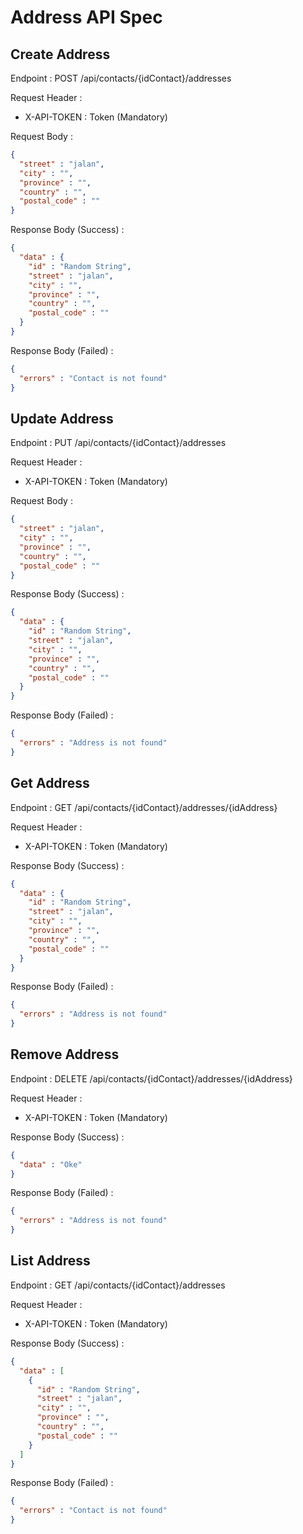 # Address API Spec

## Create Address

Endpoint : POST /api/contacts/{idContact}/addresses

Request Header :
- X-API-TOKEN : Token (Mandatory)

Request Body :

```json
{
  "street" : "jalan",
  "city" : "",
  "province" : "",
  "country" : "",
  "postal_code" : ""
}
```

Response Body (Success) :

```json
{
  "data" : {
    "id" : "Random String",
    "street" : "jalan",
    "city" : "",
    "province" : "",
    "country" : "",
    "postal_code" : ""
  }
}
```

Response Body (Failed) :

```json
{
  "errors" : "Contact is not found"
}
```

## Update Address

Endpoint : PUT /api/contacts/{idContact}/addresses

Request Header :
- X-API-TOKEN : Token (Mandatory)

Request Body :

```json
{
  "street" : "jalan",
  "city" : "",
  "province" : "",
  "country" : "",
  "postal_code" : ""
}
```

Response Body (Success) :

```json
{
  "data" : {
    "id" : "Random String",
    "street" : "jalan",
    "city" : "",
    "province" : "",
    "country" : "",
    "postal_code" : ""
  }
}
```

Response Body (Failed) :

```json
{
  "errors" : "Address is not found"
}
```

## Get Address

Endpoint : GET /api/contacts/{idContact}/addresses/{idAddress}

Request Header :
- X-API-TOKEN : Token (Mandatory)

Response Body (Success) :

```json
{
  "data" : {
    "id" : "Random String",
    "street" : "jalan",
    "city" : "",
    "province" : "",
    "country" : "",
    "postal_code" : ""
  }
}
```

Response Body (Failed) :

```json
{
  "errors" : "Address is not found"
}
```

## Remove Address

Endpoint : DELETE /api/contacts/{idContact}/addresses/{idAddress}

Request Header :
- X-API-TOKEN : Token (Mandatory)

Response Body (Success) :

```json
{
  "data" : "Oke"
}
```

Response Body (Failed) :

```json
{
  "errors" : "Address is not found"
}
```

## List Address

Endpoint : GET /api/contacts/{idContact}/addresses

Request Header :
- X-API-TOKEN : Token (Mandatory)

Response Body (Success) :

```json
{
  "data" : [
    {
      "id" : "Random String",
      "street" : "jalan",
      "city" : "",
      "province" : "",
      "country" : "",
      "postal_code" : ""
    }
  ]
}
```

Response Body (Failed) :

```json
{
  "errors" : "Contact is not found"
}
```
